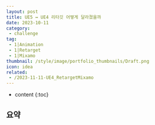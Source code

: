 ```yaml
---
layout: post
title: UE5 ↔ UE4 리타깃 어떻게 달라졌을까
date: 2023-10-11
category: 
 - challenge
tag:
 - 1|Animation
 - 1|Retarget
 - 1|Mixamo
thumbnail: /style/image/portfolio_thumbnails/Draft.png
icon: idea
related: 
 - /2023-11-11-UE4_RetargetMixamo
---
```


* content
{:toc}

## 요약 